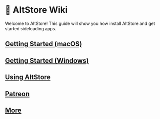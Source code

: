 # 📘 AltStore Wiki

Welcome to AltStore! This guide will show you how install AltStore and get started sideloading apps.

## [Getting Started (macOS)](broken-reference)

## [Getting Started (Windows)](getting-started/how-to-install-altstore-windows.md)

## [Using AltStore](how-to-use-altstore/your-altstore.md)

## [Patreon](broken-reference)

## [More](more/press.md)

